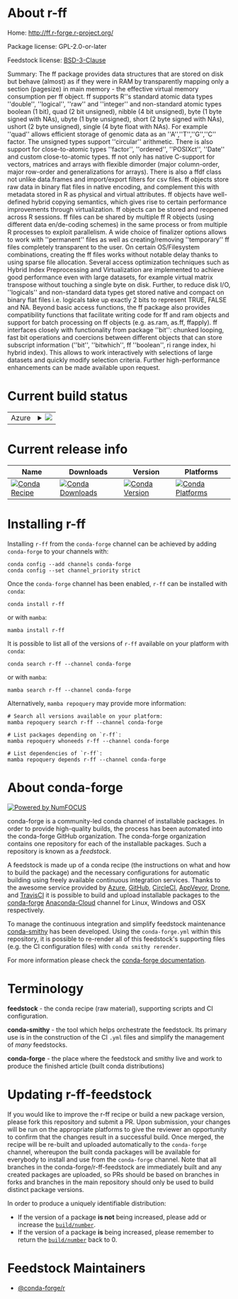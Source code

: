About r-ff
==========

Home: http://ff.r-forge.r-project.org/

Package license: GPL-2.0-or-later

Feedstock license: [BSD-3-Clause](https://github.com/conda-forge/r-ff-feedstock/blob/main/LICENSE.txt)

Summary: The ff package provides data structures that are stored on disk but behave (almost)
as if they were in RAM by transparently  mapping only a section (pagesize) in main
memory - the effective  virtual memory consumption per ff object. ff supports R''s
standard  atomic data types ''double'', ''logical'', ''raw'' and ''integer'' and  non-standard
atomic types boolean (1 bit), quad (2 bit unsigned),  nibble (4 bit unsigned), byte
(1 byte signed with NAs), ubyte (1 byte  unsigned), short (2 byte signed with NAs),
ushort (2 byte unsigned),  single (4 byte float with NAs). For example ''quad''
allows efficient  storage of genomic data as an ''A'',''T'',''G'',''C'' factor.
The unsigned  types support ''circular'' arithmetic. There is also support for  close-to-atomic
types ''factor'', ''ordered'', ''POSIXct'', ''Date'' and  custom close-to-atomic
types.  ff not only has native C-support for vectors, matrices and arrays  with
flexible dimorder (major column-order, major row-order and  generalizations for
arrays). There is also a ffdf class not unlike  data.frames and import/export filters
for csv files. ff objects store raw data in binary flat files in native encoding,
and complement this with metadata stored in R as physical and virtual attributes.
ff objects have well-defined hybrid copying semantics,  which gives rise to certain
performance improvements through  virtualization. ff objects can be stored and reopened
across R  sessions. ff files can be shared by multiple ff R objects  (using different
data en/de-coding schemes) in the same process  or from multiple R processes to
exploit parallelism. A wide choice of  finalizer options allows to work with ''permanent''
files as well as  creating/removing ''temporary'' ff files completely transparent
to the  user. On certain OS/Filesystem combinations, creating the ff files works
without notable delay thanks to using sparse file allocation. Several access optimization
techniques such as Hybrid Index  Preprocessing and Virtualization are implemented
to achieve good  performance even with large datasets, for example virtual matrix  transpose
without touching a single byte on disk. Further, to reduce  disk I/O, ''logicals''
and non-standard data types get stored native and  compact on binary flat files
i.e. logicals take up exactly 2 bits to  represent TRUE, FALSE and NA.  Beyond basic
access functions, the ff package also provides  compatibility functions that facilitate
writing code for ff and ram  objects and support for batch processing on ff objects
(e.g. as.ram,  as.ff, ffapply). ff interfaces closely with functionality from package  ''bit'':
chunked looping, fast bit operations and coercions between  different objects that
can store subscript information (''bit'',  ''bitwhich'', ff ''boolean'', ri range
index, hi hybrid index). This allows to work interactively with selections of large
datasets and quickly  modify selection criteria.  Further high-performance enhancements
can be made available upon request.


Current build status
====================


<table>
    
  <tr>
    <td>Azure</td>
    <td>
      <details>
        <summary>
          <a href="https://dev.azure.com/conda-forge/feedstock-builds/_build/latest?definitionId=1131&branchName=main">
            <img src="https://dev.azure.com/conda-forge/feedstock-builds/_apis/build/status/r-ff-feedstock?branchName=main">
          </a>
        </summary>
        <table>
          <thead><tr><th>Variant</th><th>Status</th></tr></thead>
          <tbody><tr>
              <td>linux_64_r_base4.1</td>
              <td>
                <a href="https://dev.azure.com/conda-forge/feedstock-builds/_build/latest?definitionId=1131&branchName=main">
                  <img src="https://dev.azure.com/conda-forge/feedstock-builds/_apis/build/status/r-ff-feedstock?branchName=main&jobName=linux&configuration=linux_64_r_base4.1" alt="variant">
                </a>
              </td>
            </tr><tr>
              <td>linux_64_r_base4.2</td>
              <td>
                <a href="https://dev.azure.com/conda-forge/feedstock-builds/_build/latest?definitionId=1131&branchName=main">
                  <img src="https://dev.azure.com/conda-forge/feedstock-builds/_apis/build/status/r-ff-feedstock?branchName=main&jobName=linux&configuration=linux_64_r_base4.2" alt="variant">
                </a>
              </td>
            </tr><tr>
              <td>osx_64_r_base4.1</td>
              <td>
                <a href="https://dev.azure.com/conda-forge/feedstock-builds/_build/latest?definitionId=1131&branchName=main">
                  <img src="https://dev.azure.com/conda-forge/feedstock-builds/_apis/build/status/r-ff-feedstock?branchName=main&jobName=osx&configuration=osx_64_r_base4.1" alt="variant">
                </a>
              </td>
            </tr><tr>
              <td>osx_64_r_base4.2</td>
              <td>
                <a href="https://dev.azure.com/conda-forge/feedstock-builds/_build/latest?definitionId=1131&branchName=main">
                  <img src="https://dev.azure.com/conda-forge/feedstock-builds/_apis/build/status/r-ff-feedstock?branchName=main&jobName=osx&configuration=osx_64_r_base4.2" alt="variant">
                </a>
              </td>
            </tr><tr>
              <td>win_64</td>
              <td>
                <a href="https://dev.azure.com/conda-forge/feedstock-builds/_build/latest?definitionId=1131&branchName=main">
                  <img src="https://dev.azure.com/conda-forge/feedstock-builds/_apis/build/status/r-ff-feedstock?branchName=main&jobName=win&configuration=win_64_" alt="variant">
                </a>
              </td>
            </tr>
          </tbody>
        </table>
      </details>
    </td>
  </tr>
</table>

Current release info
====================

| Name | Downloads | Version | Platforms |
| --- | --- | --- | --- |
| [![Conda Recipe](https://img.shields.io/badge/recipe-r--ff-green.svg)](https://anaconda.org/conda-forge/r-ff) | [![Conda Downloads](https://img.shields.io/conda/dn/conda-forge/r-ff.svg)](https://anaconda.org/conda-forge/r-ff) | [![Conda Version](https://img.shields.io/conda/vn/conda-forge/r-ff.svg)](https://anaconda.org/conda-forge/r-ff) | [![Conda Platforms](https://img.shields.io/conda/pn/conda-forge/r-ff.svg)](https://anaconda.org/conda-forge/r-ff) |

Installing r-ff
===============

Installing `r-ff` from the `conda-forge` channel can be achieved by adding `conda-forge` to your channels with:

```
conda config --add channels conda-forge
conda config --set channel_priority strict
```

Once the `conda-forge` channel has been enabled, `r-ff` can be installed with `conda`:

```
conda install r-ff
```

or with `mamba`:

```
mamba install r-ff
```

It is possible to list all of the versions of `r-ff` available on your platform with `conda`:

```
conda search r-ff --channel conda-forge
```

or with `mamba`:

```
mamba search r-ff --channel conda-forge
```

Alternatively, `mamba repoquery` may provide more information:

```
# Search all versions available on your platform:
mamba repoquery search r-ff --channel conda-forge

# List packages depending on `r-ff`:
mamba repoquery whoneeds r-ff --channel conda-forge

# List dependencies of `r-ff`:
mamba repoquery depends r-ff --channel conda-forge
```


About conda-forge
=================

[![Powered by
NumFOCUS](https://img.shields.io/badge/powered%20by-NumFOCUS-orange.svg?style=flat&colorA=E1523D&colorB=007D8A)](https://numfocus.org)

conda-forge is a community-led conda channel of installable packages.
In order to provide high-quality builds, the process has been automated into the
conda-forge GitHub organization. The conda-forge organization contains one repository
for each of the installable packages. Such a repository is known as a *feedstock*.

A feedstock is made up of a conda recipe (the instructions on what and how to build
the package) and the necessary configurations for automatic building using freely
available continuous integration services. Thanks to the awesome service provided by
[Azure](https://azure.microsoft.com/en-us/services/devops/), [GitHub](https://github.com/),
[CircleCI](https://circleci.com/), [AppVeyor](https://www.appveyor.com/),
[Drone](https://cloud.drone.io/welcome), and [TravisCI](https://travis-ci.com/)
it is possible to build and upload installable packages to the
[conda-forge](https://anaconda.org/conda-forge) [Anaconda-Cloud](https://anaconda.org/)
channel for Linux, Windows and OSX respectively.

To manage the continuous integration and simplify feedstock maintenance
[conda-smithy](https://github.com/conda-forge/conda-smithy) has been developed.
Using the ``conda-forge.yml`` within this repository, it is possible to re-render all of
this feedstock's supporting files (e.g. the CI configuration files) with ``conda smithy rerender``.

For more information please check the [conda-forge documentation](https://conda-forge.org/docs/).

Terminology
===========

**feedstock** - the conda recipe (raw material), supporting scripts and CI configuration.

**conda-smithy** - the tool which helps orchestrate the feedstock.
                   Its primary use is in the construction of the CI ``.yml`` files
                   and simplify the management of *many* feedstocks.

**conda-forge** - the place where the feedstock and smithy live and work to
                  produce the finished article (built conda distributions)


Updating r-ff-feedstock
=======================

If you would like to improve the r-ff recipe or build a new
package version, please fork this repository and submit a PR. Upon submission,
your changes will be run on the appropriate platforms to give the reviewer an
opportunity to confirm that the changes result in a successful build. Once
merged, the recipe will be re-built and uploaded automatically to the
`conda-forge` channel, whereupon the built conda packages will be available for
everybody to install and use from the `conda-forge` channel.
Note that all branches in the conda-forge/r-ff-feedstock are
immediately built and any created packages are uploaded, so PRs should be based
on branches in forks and branches in the main repository should only be used to
build distinct package versions.

In order to produce a uniquely identifiable distribution:
 * If the version of a package **is not** being increased, please add or increase
   the [``build/number``](https://docs.conda.io/projects/conda-build/en/latest/resources/define-metadata.html#build-number-and-string).
 * If the version of a package **is** being increased, please remember to return
   the [``build/number``](https://docs.conda.io/projects/conda-build/en/latest/resources/define-metadata.html#build-number-and-string)
   back to 0.

Feedstock Maintainers
=====================

* [@conda-forge/r](https://github.com/conda-forge/r/)

